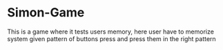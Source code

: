# Simon-Game
This is a game where it tests users memory, here user have to memorize system given pattern of buttons press and press them in the  right pattern

